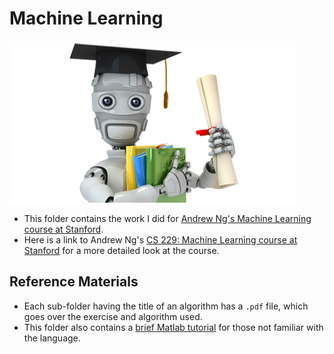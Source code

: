 # Machine Learning

![Machine Learning](machinelearning.png "Machine Learning")

- This folder contains the work I did for [Andrew Ng's Machine Learning course at Stanford](https://www.coursera.org/learn/machine-learning).
- Here is a link to Andrew Ng's [CS 229: Machine Learning course at Stanford](http://cs229.stanford.edu/) for a more detailed look at the course.

## Reference Materials
- Each sub-folder having the title of an algorithm has a `.pdf` file, which goes over the exercise and algorithm used.
- This folder also contains a [brief Matlab tutorial](https://github.com/navdeep-G/awesome-statistics-ml/tree/master/Machine%20Learning/Andrew%20Ng's%20ML%20Course/Matlab%20Tutorial) for those not familiar with the language.
